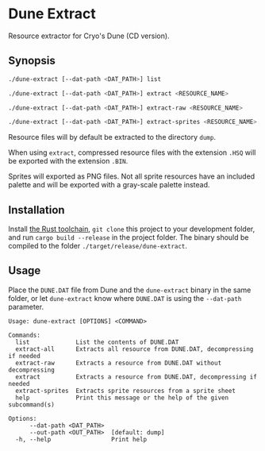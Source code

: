 # Dune Extract

Resource extractor for Cryo's Dune (CD version).

## Synopsis

```sh
./dune-extract [--dat-path <DAT_PATH>] list

./dune-extract [--dat-path <DAT_PATH>] extract <RESOURCE_NAME>

./dune-extract [--dat-path <DAT_PATH>] extract-raw <RESOURCE_NAME>

./dune-extract [--dat-path <DAT_PATH>] extract-sprites <RESOURCE_NAME>
```

Resource files will by default be extracted to the directory `dump`.

When using `extract`, compressed resource files with the extension `.HSQ` will be exported with the extension `.BIN`.

Sprites will exported as PNG files. Not all sprite resources have an included palette and will be exported with a gray-scale palette instead.

## Installation

Install [the Rust toolchain](https://www.rust-lang.org/tools/install), `git clone` this project to your development folder, and run `cargo build --release` in the project folder. The binary should be compiled to the folder `./target/release/dune-extract`.

## Usage

Place the `DUNE.DAT` file from Dune and the `dune-extract` binary in the same folder, or let `dune-extract` know where `DUNE.DAT` is using the `--dat-path` parameter.

```
Usage: dune-extract [OPTIONS] <COMMAND>

Commands:
  list             List the contents of DUNE.DAT
  extract-all      Extracts all resource from DUNE.DAT, decompressing if needed
  extract-raw      Extracts a resource from DUNE.DAT without decompressing
  extract          Extracts a resource from DUNE.DAT, decompressing if needed
  extract-sprites  Extracts sprite resources from a sprite sheet
  help             Print this message or the help of the given subcommand(s)

Options:
      --dat-path <DAT_PATH>
      --out-path <OUT_PATH>  [default: dump]
  -h, --help                 Print help
```
